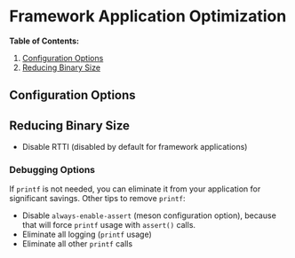 # Framework Application Optimization

**Table of Contents:**
1. [Configuration Options](#configuration-options)
2. [Reducing Binary Size](#reducing-binary-size)

## Configuration Options

## Reducing Binary Size

* Disable RTTI (disabled by default for framework applications)

### Debugging Options

If `printf` is not needed, you can eliminate it from your application for significant savings. Other tips to remove `printf`:

* Disable `always-enable-assert` (meson configuration option), because that will force `printf` usage with `assert()` calls.
* Eliminate all logging (`printf` usage)
* Eliminate all other `printf` calls
